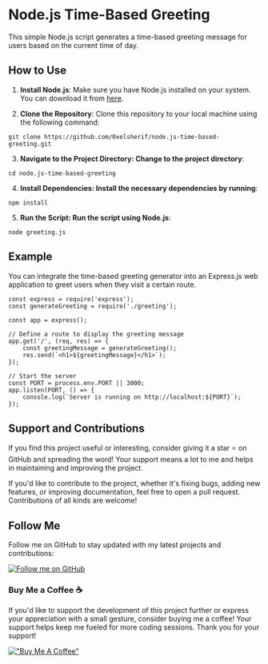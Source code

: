 # Node.js Time-Based Greeting
This simple Node.js script generates a time-based greeting message for users based on the current time of day.
## How to Use
1. **Install Node.js**: Make sure you have Node.js installed on your system. You can download it from [here](https://nodejs.org/).

2. **Clone the Repository**: Clone this repository to your local machine using the following command:
```
git clone https://github.com/0xelsherif/node.js-time-based-greeting.git
```
3. **Navigate to the Project Directory: Change to the project directory**:
```
cd node.js-time-based-greeting
```
4. **Install Dependencies: Install the necessary dependencies by running**:
```
npm install
```
5. **Run the Script: Run the script using Node.js**:
```
node greeting.js
```
## Example
You can integrate the time-based greeting generator into an Express.js web application to greet users when they visit a certain route.
```
const express = require('express');
const generateGreeting = require('./greeting');

const app = express();

// Define a route to display the greeting message
app.get('/', (req, res) => {
    const greetingMessage = generateGreeting();
    res.send(`<h1>${greetingMessage}</h1>`);
});

// Start the server
const PORT = process.env.PORT || 3000;
app.listen(PORT, () => {
    console.log(`Server is running on http://localhost:${PORT}`);
});

```

## Support and Contributions

If you find this project useful or interesting, consider giving it a star ⭐ on GitHub and spreading the word! Your support means a lot to me and helps in maintaining and improving the project.

If you'd like to contribute to the project, whether it's fixing bugs, adding new features, or improving documentation, feel free to open a pull request. Contributions of all kinds are welcome!

## Follow Me

Follow me on GitHub to stay updated with my latest projects and contributions:

[![Follow me on GitHub](https://img.shields.io/github/followers/0xelsherif?label=Follow&style=social)](https://github.com/0xelsherif)

### Buy Me a Coffee ☕

If you'd like to support the development of this project further or express your appreciation with a small gesture, consider buying me a coffee! Your support helps keep me fueled for more coding sessions. Thank you for your support! 

[!["Buy Me A Coffee"](https://www.buymeacoffee.com/assets/img/custom_images/orange_img.png)](https://www.buymeacoffee.com/0xelsherif)

